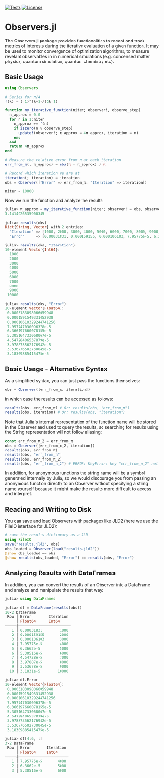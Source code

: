 [![Tests](https://github.com/GTorlai/Observers.jl/workflows/Tests/badge.svg)](https://github.com/GTorlai/Observers.jl/actions?query=workflow%3ATests)
[![License](https://img.shields.io/badge/License-Apache%202.0-blue.svg)](https://opensource.org/licenses/Apache-2.0)

# Observers.jl

The Observers.jl package provides functionalities to record and track metrics of interests during the iterative evaluation
of a given function. It may be used to monitor convergence of optimization algorithms, to measure revelant observables in
in numerical simulations (e.g. condensed matter physics, quantum simulation, quantum chemistry etc).

## Basic Usage

```julia
using Observers

# Series for π/4
f(k) = (-1)^(k+1)/(2k-1)

function my_iterative_function(niter; observer!, observe_step)
  π_approx = 0.0
  for n in 1:niter
    π_approx += f(n)
    if iszero(n % observe_step)
      update!(observer!; π_approx = 4π_approx, iteration = n)
    end
  end
  return 4π_approx
end

# Measure the relative error from π at each iteration
err_from_π(; π_approx) = abs(π - π_approx) / π

# Record which iteration we are at
iteration(; iteration) = iteration
obs = Observer(["Error" => err_from_π, "Iteration" => iteration])

niter = 10000
```
Now we run the function and analyze the results:
```julia
julia> π_approx = my_iterative_function(niter; observer! = obs, observe_step = 1000)
3.1414926535900345

julia> results(obs)
Dict{String, Vector} with 2 entries:
  "Iteration" => [1000, 2000, 3000, 4000, 5000, 6000, 7000, 8000, 9000, 10000]
  "Error"     => [0.00031831, 0.000159155, 0.000106103, 7.95775e-5, 6.3662e-5, 5.30516e-5, 4.54728e-5, 3.97887e-5, 3.53678e-5,…

julia> results(obs, "Iteration")
10-element Vector{Int64}:
  1000
  2000
  3000
  4000
  5000
  6000
  7000
  8000
  9000
 10000

julia> results(obs, "Error")
10-element Vector{Float64}:
 0.0003183098066059948
 0.0001591549331452938
 0.00010610329244741256
 7.957747030096378e-5
 6.366197660078155e-5
 5.305164733068067e-5
 4.54728406537879e-5
 3.978873562176942e-5
 3.536776502730045e-5
 3.18309885415475e-5

```

## Basic Usage - Alternative Syntax

As a simplified syntax, you can just pass the functions themselves:
```julia
obs = Observer([err_from_π, iteration])
```
in which case the results can be accessed as follows:
```julia
results(obs, err_from_π) # Or: results(obs, "err_from_π")
results(obs, iteration) # Or: results(obs, "iteration")
```
Note that Julia's internal representation of the function name will be stored in the
Observer and used to query the results, so searching for results using the String representation
will not follow aliasing:
```julia
const err_from_π_2 = err_from_π
obs = Observer([err_from_π_2, iteration])
results(obs, err_from_π)
results(obs, "err_from_π")
results(obs, err_from_π_2)
results(obs, "err_from_π_2") # ERROR: KeyError: key "err_from_π_2" not found
```
In addition, for anonymous functions the string name will be a symbol generated internally
by Julia, so we would discourage you from passing an anonymous function directly to an Observer
without specifying a string name yourself because it might make the results more difficult
to access and interpret.

## Reading and Writing to Disk

You can save and load Observers with packages like JLD2 (here we use the FileIO interface for JLD2):
```julia
# save the results dictionary as a JLD
using FileIO
save("results.jld2", obs)
obs_loaded = Observer(load("results.jld2"))
@show obs_loaded == obs
@show results(obs_loaded, "Error") == results(obs, "Error")
```

## Analyzing Results with DataFrames

In addition, you can convert the results of an Observer into a DataFrame and analyze and manipulate the results that way:
```julia
julia> using DataFrames

julia> df = DataFrame(results(obs))
10×2 DataFrame
 Row │ Error        Iteration 
     │ Float64      Int64     
─────┼────────────────────────
   1 │ 0.00031831        1000
   2 │ 0.000159155       2000
   3 │ 0.000106103       3000
   4 │ 7.95775e-5        4000
   5 │ 6.3662e-5         5000
   6 │ 5.30516e-5        6000
   7 │ 4.54728e-5        7000
   8 │ 3.97887e-5        8000
   9 │ 3.53678e-5        9000
  10 │ 3.1831e-5        10000

julia> df.Error
10-element Vector{Float64}:
 0.0003183098066059948
 0.0001591549331452938
 0.00010610329244741256
 7.957747030096378e-5
 6.366197660078155e-5
 5.305164733068067e-5
 4.54728406537879e-5
 3.978873562176942e-5
 3.536776502730045e-5
 3.18309885415475e-5

julia> df[4:6, :]
3×2 DataFrame
 Row │ Error       Iteration 
     │ Float64     Int64     
─────┼───────────────────────
   1 │ 7.95775e-5       4000
   2 │ 6.3662e-5        5000
   3 │ 5.30516e-5       6000
```
